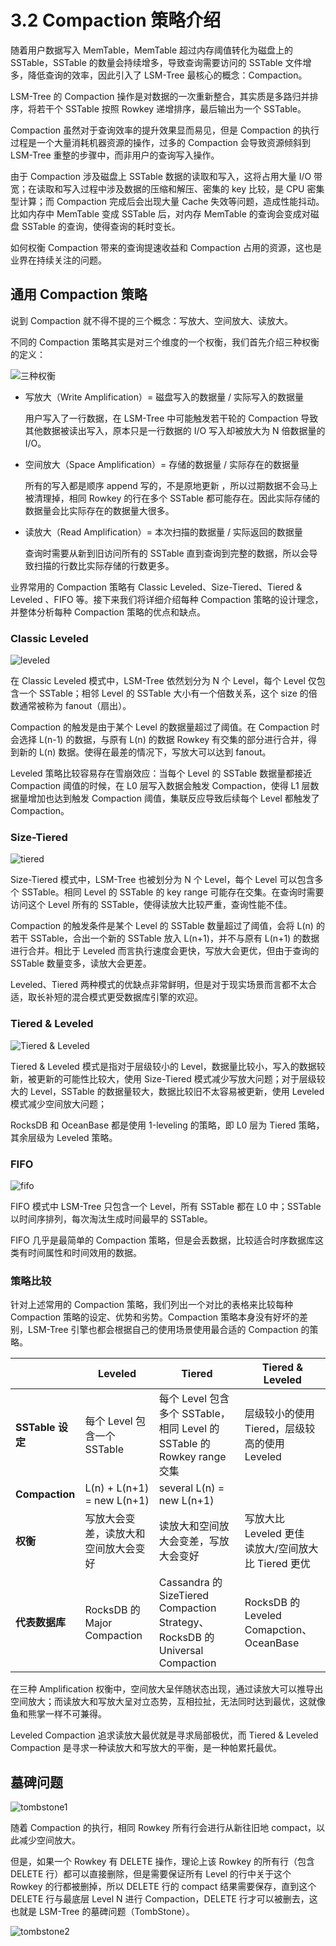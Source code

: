 # 3.2 Compaction 策略介绍

随着用户数据写入 MemTable，MemTable 超过内存阈值转化为磁盘上的 SSTable，SSTable 的数量会持续增多，导致查询需要访问的 SSTable 文件增多，降低查询的效率，因此引入了 LSM-Tree 最核心的概念：Compaction。

LSM-Tree 的 Compaction 操作是对数据的一次重新整合，其实质是多路归并排序，将若干个 SSTable 按照 Rowkey 递增排序，最后输出为一个 SSTable。

Compaction 虽然对于查询效率的提升效果显而易见，但是 Compaction 的执行过程是一个大量消耗机器资源的操作，过多的 Compaction 会导致资源倾斜到 LSM-Tree 重整的步骤中，而非用户的查询写入操作。

由于 Compaction 涉及磁盘上 SSTable 数据的读取和写入，这将占用大量 I/O 带宽；在读取和写入过程中涉及数据的压缩和解压、密集的 key 比较，是 CPU 密集型计算；而 Compaction 完成后会出现大量 Cache 失效等问题，造成性能抖动。比如内存中 MemTable 变成 SSTable 后，对内存 MemTable 的查询会变成对磁盘 SSTable 的查询，使得查询的耗时变长。

如何权衡 Compaction 带来的查询提速收益和 Compaction 占用的资源，这也是业界在持续关注的问题。

## 通用 Compaction 策略

说到 Compaction 就不得不提的三个概念：写放大、空间放大、读放大。

不同的 Compaction 策略其实是对三个维度的一个权衡，我们首先介绍三种权衡的定义：

![三种权衡](https://obbusiness-private.oss-cn-shanghai.aliyuncs.com/doc/img/kernel-advanced/V1.0.0/zh-CN/3.oceanbase-storage-engine/3.comlaction-01.png)

* 写放大（Write Amplification）= 磁盘写入的数据量 / 实际写入的数据量

  用户写入了一行数据，在 LSM-Tree 中可能触发若干轮的 Compaction 导致其他数据被读出写入，原本只是一行数据的 I/O 写入却被放大为 N 倍数据量的 I/O。

* 空间放大（Space Amplification）=  存储的数据量 / 实际存在的数据量
  
  所有的写入都是顺序 append 写的，不是原地更新 ，所以过期数据不会马上被清理掉，相同 Rowkey 的行在多个 SSTable 都可能存在。因此实际存储的数据量会比实际存在的数据量大很多。

* 读放大（Read Amplification）= 本次扫描的数据量 / 实际返回的数据量
  
  查询时需要从新到旧访问所有的 SSTable 直到查询到完整的数据，所以会导致扫描的行数比实际存储的行数更多。

业界常用的 Compaction 策略有 Classic Leveled、Size-Tiered、Tiered & Leveled 、FIFO 等。接下来我们将详细介绍每种 Compaction 策略的设计理念，并整体分析每种 Compaction 策略的优点和缺点。

### Classic Leveled

![leveled](https://obbusiness-private.oss-cn-shanghai.aliyuncs.com/doc/img/kernel-advanced/V1.0.0/zh-CN/3.oceanbase-storage-engine/3.comlaction-02.png)

在 Classic Leveled 模式中，LSM-Tree 依然划分为 N 个 Level，每个 Level 仅包含一个 SSTable；相邻 Level 的 SSTable 大小有一个倍数关系，这个 size 的倍数通常被称为 fanout（扇出）。

Compaction 的触发是由于某个 Level 的数据量超过了阈值。在 Compaction 时会选择 L(n-1) 的数据，与原有 L(n) 的数据 Rowkey 有交集的部分进行合并，得到新的 L(n) 数据。使得在最差的情况下，写放大可以达到 fanout。

Leveled 策略比较容易存在雪崩效应：当每个 Level 的 SSTable 数据量都接近 Compaction 阈值的时候，在 L0 层写入数据会触发 Compaction，使得 L1 层数据量增加也达到触发 Compaction 阈值，集联反应导致后续每个 Level 都触发了 Compaction。

### Size-Tiered

![tiered](https://obbusiness-private.oss-cn-shanghai.aliyuncs.com/doc/img/kernel-advanced/V1.0.0/zh-CN/3.oceanbase-storage-engine/3.comlaction-03.png)

Size-Tiered 模式中，LSM-Tree 也被划分为 N 个 Level，每个 Level 可以包含多个 SSTable。相同 Level 的 SSTable 的 key range 可能存在交集。在查询时需要访问这个 Level 所有的 SSTable，使得读放大比较严重，查询性能不佳。

Compaction 的触发条件是某个 Level 的 SSTable 数量超过了阈值，会将 L(n) 的若干 SSTable，合出一个新的 SSTable 放入 L(n+1)，并不与原有 L(n+1) 的数据进行合并。相比于 Leveled 而言执行速度会更快，写放大会更优，但由于查询的 SSTable 数量变多，读放大会更差。

Leveled、Tiered 两种模式的优缺点非常鲜明，但是对于现实场景而言都不太合适，取长补短的混合模式更受数据库引擎的欢迎。

### Tiered & Leveled

![Tiered & Leveled](https://obbusiness-private.oss-cn-shanghai.aliyuncs.com/doc/img/kernel-advanced/V1.0.0/zh-CN/3.oceanbase-storage-engine/3.comlaction-04.png)

Tiered & Leveled 模式是指对于层级较小的 Level，数据量比较小，写入的数据较新，被更新的可能性比较大，使用 Size-Tiered 模式减少写放大问题；对于层级较大的 Level，SSTable 的数据量较大，数据比较旧不太容易被更新，使用 Leveled 模式减少空间放大问题；

RocksDB 和 OceanBase 都是使用 1-leveling 的策略，即 L0 层为 Tiered 策略，其余层级为 Leveled 策略。

### FIFO

![fifo](https://obbusiness-private.oss-cn-shanghai.aliyuncs.com/doc/img/kernel-advanced/V1.0.0/zh-CN/3.oceanbase-storage-engine/3.comlaction-05.png)

FIFO 模式中 LSM-Tree 只包含一个 Level，所有 SSTable 都在 L0 中；SSTable 以时间序排列，每次淘汰生成时间最早的 SSTable。

FIFO 几乎是最简单的 Compaction 策略，但是会丢数据，比较适合时序数据库这类有时间属性和时间效用的数据。

### 策略比较

针对上述常用的 Compaction 策略，我们列出一个对比的表格来比较每种 Compaction 策略的设定、优势和劣势。Compaction 策略本身没有好坏的差别，LSM-Tree 引擎也都会根据自己的使用场景使用最合适的 Compaction 的策略。

|  | Leveled |  Tiered |  Tiered & Leveled |
|---|--------|---------|-------------------|
| **SSTable 设定** |  每个 Level 包含一个 SSTable | 每个 Level 包含多个 SSTable，相同 Level 的 SSTable 的 Rowkey range 交集 | 层级较小的使用 Tiered，层级较高的使用 Leveled  |
| **Compaction** | L(n) + L(n+1) = new L(n+1) | several L(n)  = new L(n+1)|  |
| **权衡** |  写放大会变差，读放大和空间放大会变好 | 读放大和空间放大会变差，写放大会变好| 写放大比 Leveled 更佳 </br>读放大/空间放大比 Tiered 更优 |
| **代表数据库** |  RocksDB 的 Major Compaction |  Cassandra 的 SizeTiered Compaction Strategy、RocksDB 的 Universal Compaction | RocksDB 的 Leveled Comapction、OceanBase|

在三种 Amplification 权衡中，空间放大呈伴随状态出现，通过读放大可以推导出空间放大；而读放大和写放大呈对立态势，互相拉扯，无法同时达到最优，这就像鱼和熊掌一样不可兼得。

Leveled Compaction 追求读放大最优就是寻求局部极优，而 Tiered & Leveled Compaction 是寻求一种读放大和写放大的平衡，是一种帕累托最优。

## 墓碑问题

![tombstone1](https://obbusiness-private.oss-cn-shanghai.aliyuncs.com/doc/img/kernel-advanced/V1.0.0/zh-CN/3.oceanbase-storage-engine/3.comlaction-06.png)

随着 Compaction 的执行，相同 Rowkey 所有行会进行从新往旧地 compact，以此减少空间放大。

但是，如果一个 Rowkey 有 DELETE 操作，理论上该 Rowkey 的所有行（包含 DELETE 行）都可以直接删除，但是需要保证所有 Level 的行中关于这个 Rowkey 的行都被删掉，所以 DELETE 行的 compact 结果需要保存，直到这个 DELETE 行与最底层 Level N 进行 Compaction，DELETE 行才可以被删去，这也就是 LSM-Tree 的墓碑问题（TombStone）。

![tombstone2](https://obbusiness-private.oss-cn-shanghai.aliyuncs.com/doc/img/kernel-advanced/V1.0.0/zh-CN/3.oceanbase-storage-engine/3.comlaction-07.png)
